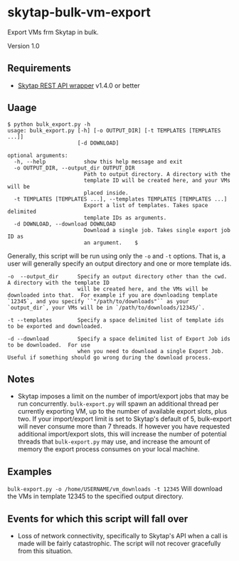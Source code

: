 # skytap-bulk-vm-export

Export VMs frm Skytap in bulk.

Version 1.0

## Requirements

- [Skytap REST API wrapper](http://skytap.readthedocs.io/en/latest/) v1.4.0 or better

## Uaage

    $ python bulk_export.py -h
    usage: bulk_export.py [-h] [-o OUTPUT_DIR] [-t TEMPLATES [TEMPLATES ...]]
                          [-d DOWNLOAD]

    optional arguments:
      -h, --help            show this help message and exit
      -o OUTPUT_DIR, --output_dir OUTPUT_DIR
                            Path to output directory. A directory with the
                            template ID will be created here, and your VMs will be
                            placed inside.
      -t TEMPLATES [TEMPLATES ...], --templates TEMPLATES [TEMPLATES ...]
                            Export a list of templates. Takes space delimited
                            template IDs as arguments.
      -d DOWNLOAD, --download DOWNLOAD
                            Download a single job. Takes single export job ID as
                            an argument.    $

Generally, this script will be run using only the `-o` and `-t` options.  That is, a user will generally specify an output directory and one or more template ids.

    -o  --output_dir      Specify an output directory other than the cwd.  A directory with the template ID
                          will be created here, and the VMs will be downloaded into that.  For example if you are downloading template `12345`, and you specify ``"/path/to/downloads"`` as your `output_dir`, your VMs will be in `/path/to/downloads/12345/`.

    -t --templates        Specify a space delimited list of template ids to be exported and downloaded.

    -d --download         Specify a space delimited list of Export Job ids to be downloaded.  For use
                          when you need to download a single Export Job.  Useful if something should go wrong during the download process.



## Notes

- Skytap imposes a limit on the number of import/export jobs that may be run concurrently.  `bulk-export.py` will spawn an additional thread per currently exporting VM, up to the number of available export slots, plus two.  If your import/export limit is set to Skytap's default of 5, bulk-export will never consume more than 7 threads.  If however you have requested additional import/export slots, this will increase the number of potential threads that `bulk-export.py` may use, and increase the amount of memory the export process consumes on your local machine.

## Examples

`bulk-export.py -o /home/USERNAME/vm_downloads -t 12345`  Will download the VMs in template 12345 to the specified output directory.

## Events for which this script will fall over

- Loss of network connectivity, specifically to Skytap's API when a call is made will be fairly catastrophic.  The script will not recover gracefully from this situation.
